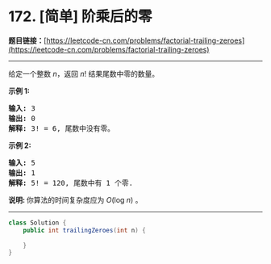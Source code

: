 # 172. [简单] 阶乘后的零

**题目链接：**[https://leetcode-cn.com/problems/factorial-trailing-zeroes](https://leetcode-cn.com/problems/factorial-trailing-zeroes)

---

<div class="content__1Y2H">
 <div class="notranslate">
  <p>给定一个整数 <em>n</em>，返回 <em>n</em>! 结果尾数中零的数量。</p> 
  <p><strong>示例 1:</strong></p> 
  <pre class="language-text"><strong>输入:</strong> 3
<strong>输出:</strong> 0
<strong>解释:</strong>&nbsp;3! = 6, 尾数中没有零。</pre> 
  <p><strong>示例&nbsp;2:</strong></p> 
  <pre class="language-text"><strong>输入:</strong> 5
<strong>输出:</strong> 1
<strong>解释:</strong>&nbsp;5! = 120, 尾数中有 1 个零.</pre> 
  <p><strong>说明: </strong>你算法的时间复杂度应为&nbsp;<em>O</em>(log&nbsp;<em>n</em>)<em>&nbsp;</em>。</p> 
 </div>
</div>

---

```java
class Solution {
    public int trailingZeroes(int n) {
        
    }
}
```